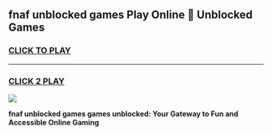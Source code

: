 
## fnaf unblocked games Play Online 👋 Unblocked Games
<h3>
<a href="https://premium.freeplayer.one?title=fnaf_unblocked_games&ref=19F">CLICK TO PLAY</a></h3>
<hr>

<h3>
<a href="https://premium.freeplayer.one?title=fnaf_unblocked_games&ref=19F">CLICK 2 PLAY</a>
  
</h3>

<a href="https://premium.freeplayer.one?title=fnaf_unblocked_games&ref=19F"><img src="https://clearcache.store/games.png"></a>


**fnaf unblocked games games unblocked: Your Gateway to Fun and Accessible Online Gaming**
